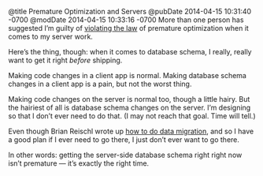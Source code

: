 @title Premature Optimization and Servers
@pubDate 2014-04-15 10:31:40 -0700
@modDate 2014-04-15 10:33:16 -0700
More than one person has suggested I’m guilty of [violating the law](http://c2.com/cgi/wiki?PrematureOptimization) of premature optimization when it comes to my server work.

Here’s the thing, though: when it comes to database schema, I really, really want to get it right *before* shipping.

Making code changes in a client app is normal. Making database schema changes in a client app is a pain, but not the worst thing.

Making code changes on the server is normal too, though a little hairy. But the hairiest of all is database schema changes on the server. I’m designing so that I don’t ever need to do that. (I may not reach that goal. Time will tell.)

Even though Brian Reischl wrote up [how to do data migration](http://inessential.com/2014/04/07/brian_on_data_migration), and so I have a good plan if I ever need to go there, I just don’t ever want to go there.

In other words: getting the server-side database schema right right now isn’t premature — it’s exactly the right time.
